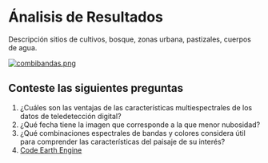 # __Ánalisis de Resultados__
Descripción sitios de cultivos, bosque, zonas urbana, pastizales, cuerpos de agua. 

[![combibandas.png](https://i.postimg.cc/Kv5X277C/combibandas.png)](https://postimg.cc/9rzgP7nB)

## **Conteste las siguientes preguntas**
1.	¿Cuáles son las ventajas de las características multiespectrales de los datos de teledetección digital?
2.	¿Qué fecha tiene la imagen que corresponde a la que menor nubosidad?
3.	¿Qué combinaciones espectrales de bandas y colores considera útil para comprender las características del paisaje de su interés?
4.	[Code Earth Engine](https://code.earthengine.google.com/?scriptPath=users%2Fmartineznathalia17%2Fcuenca%3AUntitledFile)

